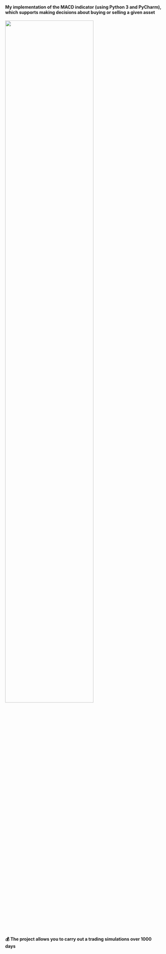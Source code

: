 #### My implementation of the MACD indicator (using Python 3 and PyCharm), which supports making decisions about buying or selling a given asset

<img src="https://user-images.githubusercontent.com/38257808/85278566-6a94ad00-b485-11ea-9cf0-ec1c2b0c5dd0.png" width="75%"></img>
<br>

#### &#x1F4B0; The project allows you to carry out a trading simulations over 1000 days 
